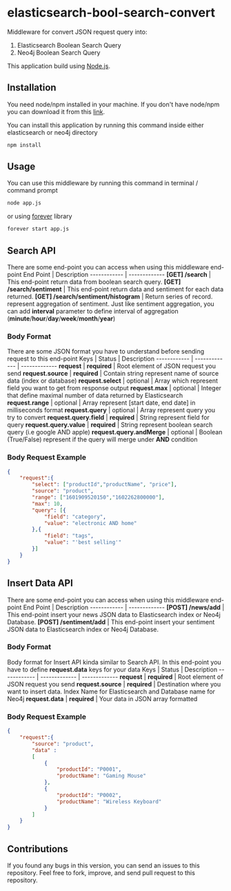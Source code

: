 # elasticsearch-bool-search-convert
Middleware for convert JSON request query into:
1. Elasticsearch Boolean Search Query
2. Neo4j Boolean Search Query

This application build using [Node.js](https://nodejs.org/en/download/).

## Installation
You need node/npm installed in your machine. If you don't have node/npm you can download it from this [link](https://nodejs.org/en/download/).

You can install this application by running this command inside either elasticsearch or neo4j directory
```bash
npm install
```

## Usage
You can use this middleware by running this command in terminal / command prompt
```bash
node app.js
```
or using [forever](https://www.npmjs.com/package/forever) library

```bash
forever start app.js
```

## Search API
There are some end-point you can access when using this middleware end-point
End Point | Description
------------ | -------------
**[GET] /search** | This end-point return data from boolean search query.
**[GET] /search/sentiment** | This end-point return data and sentiment for each data returned.
**[GET] /search/sentiment/histogram** | Return series of record. represent aggregation of sentiment. Just like sentiment aggregation, you can add **interval** parameter to define interval of aggregation (**minute**/**hour**/**day**/**week**/**month**/**year**) 

### Body Format
There are some JSON format you have to understand before sending request to this end-point
Keys | Status | Description
------------ | ------------- | -------------
**request** | **required** | Root element of JSON request you send
**request.source** | **required** | Contain string represent name of source data (index or database)
**request.select** | optional | Array which represent field you want to get from response output
**request.max** | optional | Integer that define maximal number of data returned by Elasticsearch
**request.range** | optional | Array represent [start date, end date] in milliseconds format
**request.query** | optional | Array represent query you try to convert 
**request.query.field** | **required** | String represent field for query
**request.query.value** | **required** | String represent boolean search query (i.e google AND apple)
**request.query.andMerge** | optional | Boolean (True/False) represent if the query will merge under **AND** condition

### Body Request Example
```json
{
    "request":{
        "select": ["productId","productName", "price"],
        "source": "product",
        "range": ["1601909520150","1602262800000"],
        "max": 10,
        "query": [{
            "field": "category",
            "value": "electronic AND home" 
        },{
            "field": "tags",
            "value": "'best selling'" 
        }]
    }
}
```

## Insert Data API
There are some end-point you can access when using this middleware end-point
End Point | Description
------------ | -------------
**[POST] /news/add** | This end-point insert your news JSON data to Elasticsearch index or Neo4j Database.
**[POST] /sentiment/add** | This end-point insert your sentiment JSON data to Elasticsearch index or Neo4j Database.

### Body Format
Body format for Insert API kinda similar to Search API. In this end-point you have to define **request.data** keys for your data
Keys | Status | Description
------------ | ------------- | -------------
**request** | **required** | Root element of JSON request you send
**request.source** | **required** | Destination where you want to insert data. Index Name for Elasticsearch and Database name for Neo4j
**request.data** | **required** | Your data in JSON array formatted

### Body Request Example
```json
{
    "request":{
        "source": "product",
        "data" :
        [
            {
                "productId": "P0001",
                "productName": "Gaming Mouse"
            },
            {
                "productId": "P0002",
                "productName": "Wireless Keyboard"
            }
        ]
    }
}
```

## Contributions
If you found any bugs in this version, you can send an issues to this repository. 
Feel free to fork, improve, and send pull request to this repository.